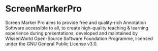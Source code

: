 # ScreenMarkerPro
Screen Marker Pro aims to provide free and quality-rich Annotation Software accessible to all, to create high-quality teaching &amp; learning experience during presentations, developed and maintained by WissenWorld Open-Source Software Foundation Programme, licensed under the GNU General Public License v3.0.
